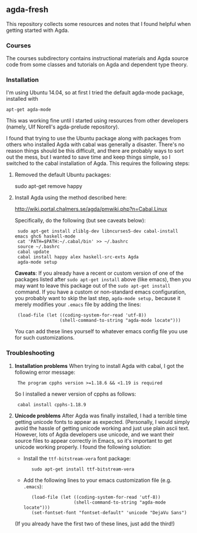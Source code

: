 ## agda-fresh

This repository collects some resources and notes that I found helpful when
getting started with Agda.

### Courses
The courses subdirectory contains instructional materials and Agda source code
from some classes and tutorials on Agda and dependent type theory.

### Installation
I'm using Ubuntu 14.04, so at first I tried the default agda-mode package,
installed with

    apt-get agda-mode

This was working fine until I started using resources from other developers
(namely, Ulf Norell's agda-prelude repository).

I found that trying to use the Ubuntu package along with packages from others
who installed Agda with cabal was generally a disaster.  There's no reason
things should be this difficult, and there are probably ways to sort out the
mess, but I wanted to save time and keep things simple, so I switched to
the cabal installation of Agda. This requires the following steps:

1. Removed the default Ubuntu packages:

    sudo apt-get remove happy

2. Install Agda using the method described here:

   http://wiki.portal.chalmers.se/agda/pmwiki.php?n=Cabal.Linux

   Specifically, do the following (but see caveats below):

        sudo apt-get install zliblg-dev libncurses5-dev cabal-install emacs ghc6 haskell-mode
    	cat 'PATH=$PATH:~/.cabal/bin' >> ~/.bashrc
    	source ~/.bashrc
    	cabal update
    	cabal install happy alex haskell-src-exts Agda
    	agda-mode setup

   **Caveats**: If you already have a recent or custom version of one of the
   packages listed after `sudo apt-get install` above (like emacs), then you may
   want to leave this package out of the `sudo apt-get install` command.
   If you have a custom or non-standard emacs configuration, you probably want
   to skip the last step, `agda-mode setup,` because it merely modifies your
   `.emacs` file by adding the lines: 

        (load-file (let ((coding-system-for-read 'utf-8))
                        (shell-command-to-string "agda-mode locate")))

   You can add these lines yourself to whatever emacs config file you use for
   such customizations.

### Troubleshooting

1. **Installation problems** When trying to install Agda with cabal, I got the
   following error message:
   
        The program cpphs version >=1.18.6 && <1.19 is required

   So I installed a newer version of cpphs as follows:

        cabal install cpphs-1.18.9

2. **Unicode problems** After Agda was finally installed, I had a terrible time
   getting unicode fonts to appear as expected.  (Personally, I would simply
   avoid the hassle of getting unicode working and just use plain ascii
   text. However, lots of Agda developers use unicode, and we want their source
   files to appear correctly in Emacs, so it's important to get unicode working
   properly. I found the following solution: 

   - Install the `ttf-bitstream-vera` font package:

            sudo apt-get install ttf-bitstream-vera

   - Add the following lines to your emacs customization file (e.g. `.emacs`):

            (load-file (let ((coding-system-for-read 'utf-8))
                            (shell-command-to-string "agda-mode locate")))
            (set-fontset-font "fontset-default" 'unicode "DejaVu Sans")

   (If you already have the first two of these lines, just add the third!)
   
